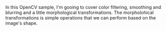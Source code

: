 In this OpenCV sample, I'm gooing to cover color filtering, smoothing and blurring and a little morphological transformations.
The morpholohical transformations is simple operations that we can perform based on the image's shape.

